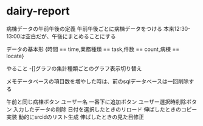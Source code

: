 # dairy-report
病棟データの午前午後の定義
午前午後ごとに病棟データをつける
本来12:30-13:00は空白だが、午後にまとめることにする


データの基本形
{時間 == time,業務種類 == task,件数 == count,病棟 == locate}

やること
-[]グラフの集計種類ごとのグラフ表示切り替え

メモデータベースの項目数を増やした時は、前のsqlデータベースは一回削除する

午前と同じ病棟ボタン
ユーザー名
一番下に追加ボタン
ユーザー選択時削除ボタン
入力したデータの削除
日付を選択したときのリロード
伸ばしたときのコピー実装
動的にsrcidのリスト生成
伸ばしたときの見た目修正

